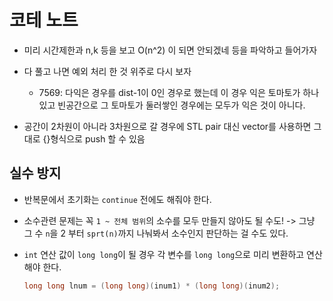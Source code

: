 # 코테 노트

- 미리 시간제한과 n,k 등을 보고 O(n^2) 이 되면 안되겠네 등을 파악하고 들어가자

- 다 풀고 나면 예외 처리 한 것 위주로 다시 보자 
	- 7569: 다익은 경우를 dist-1이 0인 경우로 했는데 이 경우 익은 토마토가 하나 있고 빈공간으로 그 토마토가 둘러쌓인 경우에는 모두가 익은 것이 아니다.

- 공간이 2차원이 아니라 3차원으로 갈 경우에 STL pair 대신 vector를 사용하면 그대로 {}형식으로 push 할 수 있음

## 실수 방지

- 반복문에서 초기화는 `continue` 전에도 해줘야 한다.
  
- 소수관련 문제는 꼭 `1 ~ 전체 범위`의 소수를 모두 만들지 않아도 될 수도!
  -> 그냥 그 수 `n`을 2 부터 `sprt(n)`까지 나눠봐서 소수인지 판단하는 걸 수도 있다.

- `int` 연산 값이 `long long`이 될 경우 각 변수를 `long long`으로 미리 변환하고 연산해야 한다.
  
  ```cpp
  long long lnum = (long long)(inum1) * (long long)(inum2);
  ```
  